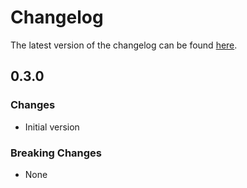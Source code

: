 # Changelog

The latest version of the changelog can be found [here](https://github.com/Azure/bicep-registry-modules/blob/main/avm/res/network/ip-group/CHANGELOG.md).

## 0.3.0

### Changes

- Initial version

### Breaking Changes

- None
